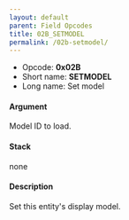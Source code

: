 ```yaml
---
layout: default
parent: Field Opcodes
title: 02B_SETMODEL
permalink: /02b-setmodel/
---
```


-   Opcode: **0x02B**
-   Short name: **SETMODEL**
-   Long name: Set model

#### Argument

Model ID to load.

#### Stack

none

#### Description

Set this entity's display model.
